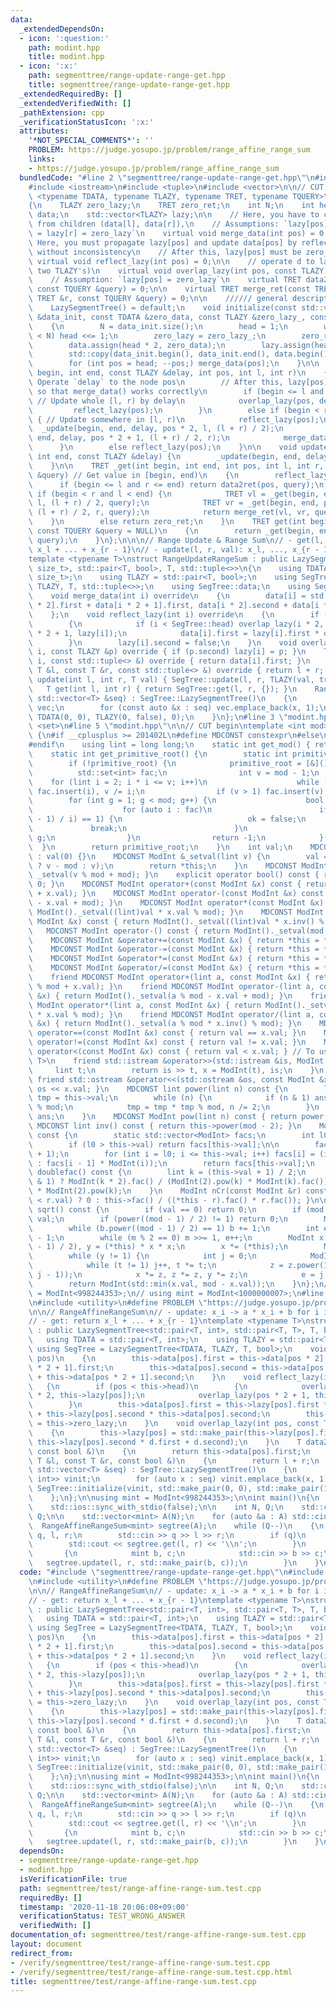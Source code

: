 ```yaml
---
data:
  _extendedDependsOn:
  - icon: ':question:'
    path: modint.hpp
    title: modint.hpp
  - icon: ':x:'
    path: segmenttree/range-update-range-get.hpp
    title: segmenttree/range-update-range-get.hpp
  _extendedRequiredBy: []
  _extendedVerifiedWith: []
  _pathExtension: cpp
  _verificationStatusIcon: ':x:'
  attributes:
    '*NOT_SPECIAL_COMMENTS*': ''
    PROBLEM: https://judge.yosupo.jp/problem/range_affine_range_sum
    links:
    - https://judge.yosupo.jp/problem/range_affine_range_sum
  bundledCode: "#line 2 \"segmenttree/range-update-range-get.hpp\"\n#include <algorithm>\n\
    #include <iostream>\n#include <tuple>\n#include <vector>\n\n// CUT begin\ntemplate\
    \ <typename TDATA, typename TLAZY, typename TRET, typename TQUERY>\nstruct LazySegmentTree\n\
    {\n    TLAZY zero_lazy;\n    TRET zero_ret;\n    int N;\n    int head;\n    std::vector<TDATA>\
    \ data;\n    std::vector<TLAZY> lazy;\n\n    // Here, you have to calculate data[pos]\
    \ from children (data[l], data[r]),\n    // Assumptions: `lazy[pos] = lazy[l]\
    \ = lazy[r] = zero_lazy`\n    virtual void merge_data(int pos) = 0;\n\n    //\
    \ Here, you must propagate lazy[pos] and update data[pos] by reflecting lazy[pos],\
    \ without inconsistency\n    // After this, lazy[pos] must be zero_lazy.\n   \
    \ virtual void reflect_lazy(int pos) = 0;\n\n    // operate d to lazy[pos] (merge\
    \ two TLAZY's)\n    virtual void overlap_lazy(int pos, const TLAZY &d) = 0;\n\n\
    \    // Assumption: `lazy[pos] = zero_lazy`\n    virtual TRET data2ret(int pos,\
    \ const TQUERY &query) = 0;\n\n    virtual TRET merge_ret(const TRET &l, const\
    \ TRET &r, const TQUERY &query) = 0;\n\n    ////// general description //////\n\
    \    LazySegmentTree() = default;\n    void initialize(const std::vector<TDATA>\
    \ &data_init, const TDATA &zero_data, const TLAZY &zero_lazy_, const TRET &zero_ret_)\n\
    \    {\n        N = data_init.size();\n        head = 1;\n        while (head\
    \ < N) head <<= 1;\n        zero_lazy = zero_lazy_;\n        zero_ret = zero_ret_;\n\
    \        data.assign(head * 2, zero_data);\n        lazy.assign(head * 2, zero_lazy);\n\
    \        std::copy(data_init.begin(), data_init.end(), data.begin() + head);\n\
    \        for (int pos = head; --pos;) merge_data(pos);\n    }\n\n    void _update(int\
    \ begin, int end, const TLAZY &delay, int pos, int l, int r)\n    {\n        //\
    \ Operate `delay` to the node pos\n        // After this, lazy[pos] MUST be zero\
    \ so that merge_data() works correctly\n        if (begin <= l and r <= end) {\
    \ // Update whole [l, r) by delay\n            overlap_lazy(pos, delay);\n   \
    \         reflect_lazy(pos);\n        }\n        else if (begin < r and l < end)\
    \ { // Update somewhere in [l, r)\n            reflect_lazy(pos);\n          \
    \  _update(begin, end, delay, pos * 2, l, (l + r) / 2);\n            _update(begin,\
    \ end, delay, pos * 2 + 1, (l + r) / 2, r);\n            merge_data(pos);\n  \
    \      }\n        else reflect_lazy(pos);\n    }\n\n    void update(int begin,\
    \ int end, const TLAZY &delay) {\n        _update(begin, end, delay, 1, 0, head);\n\
    \    }\n\n    TRET _get(int begin, int end, int pos, int l, int r, const TQUERY\
    \ &query) // Get value in [begin, end)\n    {\n        reflect_lazy(pos);\n  \
    \      if (begin <= l and r <= end) return data2ret(pos, query);\n        else\
    \ if (begin < r and l < end) {\n            TRET vl = _get(begin, end, pos * 2,\
    \ l, (l + r) / 2, query);\n            TRET vr = _get(begin, end, pos * 2 + 1,\
    \ (l + r) / 2, r, query);\n            return merge_ret(vl, vr, query);\n    \
    \    }\n        else return zero_ret;\n    }\n    TRET get(int begin, int end,\
    \ const TQUERY &query = NULL)\n    {\n        return _get(begin, end, 1, 0, head,\
    \ query);\n    }\n};\n\n\n// Range Update & Range Sum\n// - get(l, r): return\
    \ x_l + ... + x_{r - 1}\n// - update(l, r, val): x_l, ..., x_{r - 1} <- val\n\
    template <typename T>\nstruct RangeUpdateRangeSum : public LazySegmentTree<std::pair<T,\
    \ size_t>, std::pair<T, bool>, T, std::tuple<>>\n{\n    using TDATA = std::pair<T,\
    \ size_t>;\n    using TLAZY = std::pair<T, bool>;\n    using SegTree = LazySegmentTree<TDATA,\
    \ TLAZY, T, std::tuple<>>;\n    using SegTree::data;\n    using SegTree::lazy;\n\
    \    void merge_data(int i) override\n    {\n        data[i] = std::make_pair(data[i\
    \ * 2].first + data[i * 2 + 1].first, data[i * 2].second + data[i * 2 + 1].second);\n\
    \    };\n    void reflect_lazy(int i) override\n    {\n        if (lazy[i].second)\n\
    \        {\n            if (i < SegTree::head) overlap_lazy(i * 2, lazy[i]), overlap_lazy(i\
    \ * 2 + 1, lazy[i]);\n            data[i].first = lazy[i].first * data[i].second;\n\
    \        }\n        lazy[i].second = false;\n    }\n    void overlap_lazy(int\
    \ i, const TLAZY &p) override { if (p.second) lazy[i] = p; }\n    T data2ret(int\
    \ i, const std::tuple<> &) override { return data[i].first; }\n    T merge_ret(const\
    \ T &l, const T &r, const std::tuple<> &) override { return l + r; }\n    void\
    \ update(int l, int r, T val) { SegTree::update(l, r, TLAZY(val, true)); }\n \
    \   T get(int l, int r) { return SegTree::get(l, r, {}); }\n    RangeUpdateRangeSum(const\
    \ std::vector<T> &seq) : SegTree::LazySegmentTree()\n    {\n        std::vector<TDATA>\
    \ vec;\n        for (const auto &x : seq) vec.emplace_back(x, 1);\n        SegTree::initialize(vec,\
    \ TDATA(0, 0), TLAZY(0, false), 0);\n    }\n};\n#line 3 \"modint.hpp\"\n#include\
    \ <set>\n#line 5 \"modint.hpp\"\n\n// CUT begin\ntemplate <int mod> struct ModInt\
    \ {\n#if __cplusplus >= 201402L\n#define MDCONST constexpr\n#else\n#define MDCONST\n\
    #endif\n    using lint = long long;\n    static int get_mod() { return mod; }\n\
    \    static int get_primitive_root() {\n        static int primitive_root = 0;\n\
    \        if (!primitive_root) {\n            primitive_root = [&]() {\n      \
    \          std::set<int> fac;\n                int v = mod - 1;\n            \
    \    for (lint i = 2; i * i <= v; i++)\n                    while (v % i == 0)\
    \ fac.insert(i), v /= i;\n                if (v > 1) fac.insert(v);\n        \
    \        for (int g = 1; g < mod; g++) {\n                    bool ok = true;\n\
    \                    for (auto i : fac)\n                        if (ModInt(g).power((mod\
    \ - 1) / i) == 1) {\n                            ok = false;\n               \
    \             break;\n                        }\n                    if (ok) return\
    \ g;\n                }\n                return -1;\n            }();\n      \
    \  }\n        return primitive_root;\n    }\n    int val;\n    MDCONST ModInt()\
    \ : val(0) {}\n    MDCONST ModInt &_setval(lint v) {\n        val = (v >= mod\
    \ ? v - mod : v);\n        return *this;\n    }\n    MDCONST ModInt(lint v) {\
    \ _setval(v % mod + mod); }\n    explicit operator bool() const { return val !=\
    \ 0; }\n    MDCONST ModInt operator+(const ModInt &x) const { return ModInt()._setval((lint)val\
    \ + x.val); }\n    MDCONST ModInt operator-(const ModInt &x) const { return ModInt()._setval((lint)val\
    \ - x.val + mod); }\n    MDCONST ModInt operator*(const ModInt &x) const { return\
    \ ModInt()._setval((lint)val * x.val % mod); }\n    MDCONST ModInt operator/(const\
    \ ModInt &x) const { return ModInt()._setval((lint)val * x.inv() % mod); }\n \
    \   MDCONST ModInt operator-() const { return ModInt()._setval(mod - val); }\n\
    \    MDCONST ModInt &operator+=(const ModInt &x) { return *this = *this + x; }\n\
    \    MDCONST ModInt &operator-=(const ModInt &x) { return *this = *this - x; }\n\
    \    MDCONST ModInt &operator*=(const ModInt &x) { return *this = *this * x; }\n\
    \    MDCONST ModInt &operator/=(const ModInt &x) { return *this = *this / x; }\n\
    \    friend MDCONST ModInt operator+(lint a, const ModInt &x) { return ModInt()._setval(a\
    \ % mod + x.val); }\n    friend MDCONST ModInt operator-(lint a, const ModInt\
    \ &x) { return ModInt()._setval(a % mod - x.val + mod); }\n    friend MDCONST\
    \ ModInt operator*(lint a, const ModInt &x) { return ModInt()._setval(a % mod\
    \ * x.val % mod); }\n    friend MDCONST ModInt operator/(lint a, const ModInt\
    \ &x) { return ModInt()._setval(a % mod * x.inv() % mod); }\n    MDCONST bool\
    \ operator==(const ModInt &x) const { return val == x.val; }\n    MDCONST bool\
    \ operator!=(const ModInt &x) const { return val != x.val; }\n    MDCONST bool\
    \ operator<(const ModInt &x) const { return val < x.val; } // To use std::map<ModInt,\
    \ T>\n    friend std::istream &operator>>(std::istream &is, ModInt &x) {\n   \
    \     lint t;\n        return is >> t, x = ModInt(t), is;\n    }\n    MDCONST\
    \ friend std::ostream &operator<<(std::ostream &os, const ModInt &x) { return\
    \ os << x.val; }\n    MDCONST lint power(lint n) const {\n        lint ans = 1,\
    \ tmp = this->val;\n        while (n) {\n            if (n & 1) ans = ans * tmp\
    \ % mod;\n            tmp = tmp * tmp % mod, n /= 2;\n        }\n        return\
    \ ans;\n    }\n    MDCONST ModInt pow(lint n) const { return power(n); }\n   \
    \ MDCONST lint inv() const { return this->power(mod - 2); }\n    ModInt fac()\
    \ const {\n        static std::vector<ModInt> facs;\n        int l0 = facs.size();\n\
    \        if (l0 > this->val) return facs[this->val];\n\n        facs.resize(this->val\
    \ + 1);\n        for (int i = l0; i <= this->val; i++) facs[i] = (i == 0 ? ModInt(1)\
    \ : facs[i - 1] * ModInt(i));\n        return facs[this->val];\n    }\n\n    ModInt\
    \ doublefac() const {\n        lint k = (this->val + 1) / 2;\n        return (this->val\
    \ & 1) ? ModInt(k * 2).fac() / (ModInt(2).pow(k) * ModInt(k).fac()) : ModInt(k).fac()\
    \ * ModInt(2).pow(k);\n    }\n    ModInt nCr(const ModInt &r) const { return (this->val\
    \ < r.val) ? 0 : this->fac() / ((*this - r).fac() * r.fac()); }\n\n    ModInt\
    \ sqrt() const {\n        if (val == 0) return 0;\n        if (mod == 2) return\
    \ val;\n        if (power((mod - 1) / 2) != 1) return 0;\n        ModInt b = 1;\n\
    \        while (b.power((mod - 1) / 2) == 1) b += 1;\n        int e = 0, m = mod\
    \ - 1;\n        while (m % 2 == 0) m >>= 1, e++;\n        ModInt x = power((m\
    \ - 1) / 2), y = (*this) * x * x;\n        x *= (*this);\n        ModInt z = b.power(m);\n\
    \        while (y != 1) {\n            int j = 0;\n            ModInt t = y;\n\
    \            while (t != 1) j++, t *= t;\n            z = z.power(1LL << (e -\
    \ j - 1));\n            x *= z, z *= z, y *= z;\n            e = j;\n        }\n\
    \        return ModInt(std::min(x.val, mod - x.val));\n    }\n};\n// using mint\
    \ = ModInt<998244353>;\n// using mint = ModInt<1000000007>;\n#line 3 \"segmenttree/test/range-affine-range-sum.test.cpp\"\
    \n#include <utility>\n#define PROBLEM \"https://judge.yosupo.jp/problem/range_affine_range_sum\"\
    \n\n// RangeAffineRangeSum\n// - update: x_i -> a * x_i + b for i in [l, r)\n\
    // - get: return x_l + ... + x_{r - 1}\ntemplate <typename T>\nstruct RangeAffineRangeSum\
    \ : public LazySegmentTree<std::pair<T, int>, std::pair<T, T>, T, bool>\n{\n \
    \   using TDATA = std::pair<T, int>;\n    using TLAZY = std::pair<T, T>;\n   \
    \ using SegTree = LazySegmentTree<TDATA, TLAZY, T, bool>;\n    void merge_data(int\
    \ pos)\n    {\n        this->data[pos].first = this->data[pos * 2].first + this->data[pos\
    \ * 2 + 1].first;\n        this->data[pos].second = this->data[pos * 2].second\
    \ + this->data[pos * 2 + 1].second;\n    }\n    void reflect_lazy(int pos)\n \
    \   {\n        if (pos < this->head)\n        {\n            overlap_lazy(pos\
    \ * 2, this->lazy[pos]);\n            overlap_lazy(pos * 2 + 1, this->lazy[pos]);\n\
    \        }\n        this->data[pos].first = this->lazy[pos].first * this->data[pos].first\
    \ + this->lazy[pos].second * this->data[pos].second;\n        this->lazy[pos]\
    \ = this->zero_lazy;\n    }\n    void overlap_lazy(int pos, const TLAZY &d)\n\
    \    {\n        this->lazy[pos] = std::make_pair(this->lazy[pos].first * d.first,\
    \ this->lazy[pos].second * d.first + d.second);\n    }\n    T data2ret(int pos,\
    \ const bool &)\n    {\n        return this->data[pos].first;\n    }\n    T merge_ret(const\
    \ T &l, const T &r, const bool &)\n    {\n        return l + r;\n    }\n    RangeAffineRangeSum(const\
    \ std::vector<T> &seq) : SegTree::LazySegmentTree()\n    {\n        std::vector<std::pair<T,\
    \ int>> vinit;\n        for (auto x : seq) vinit.emplace_back(x, 1);\n       \
    \ SegTree::initialize(vinit, std::make_pair(0, 0), std::make_pair(1, 0), T(0));\n\
    \    };\n};\n\nusing mint = ModInt<998244353>;\n\nint main()\n{\n    std::cin.tie(NULL);\n\
    \    std::ios::sync_with_stdio(false);\n\n    int N, Q;\n    std::cin >> N >>\
    \ Q;\n\n    std::vector<mint> A(N);\n    for (auto &a : A) std::cin >> a;\n  \
    \  RangeAffineRangeSum<mint> segtree(A);\n    while (Q--)\n    {\n        int\
    \ q, l, r;\n        std::cin >> q >> l >> r;\n        if (q)\n        {\n    \
    \        std::cout << segtree.get(l, r) << '\\n';\n        }\n        else\n \
    \       {\n            mint b, c;\n            std::cin >> b >> c;\n         \
    \   segtree.update(l, r, std::make_pair(b, c));\n        }\n    }\n}\n"
  code: "#include \"segmenttree/range-update-range-get.hpp\"\n#include \"modint.hpp\"\
    \n#include <utility>\n#define PROBLEM \"https://judge.yosupo.jp/problem/range_affine_range_sum\"\
    \n\n// RangeAffineRangeSum\n// - update: x_i -> a * x_i + b for i in [l, r)\n\
    // - get: return x_l + ... + x_{r - 1}\ntemplate <typename T>\nstruct RangeAffineRangeSum\
    \ : public LazySegmentTree<std::pair<T, int>, std::pair<T, T>, T, bool>\n{\n \
    \   using TDATA = std::pair<T, int>;\n    using TLAZY = std::pair<T, T>;\n   \
    \ using SegTree = LazySegmentTree<TDATA, TLAZY, T, bool>;\n    void merge_data(int\
    \ pos)\n    {\n        this->data[pos].first = this->data[pos * 2].first + this->data[pos\
    \ * 2 + 1].first;\n        this->data[pos].second = this->data[pos * 2].second\
    \ + this->data[pos * 2 + 1].second;\n    }\n    void reflect_lazy(int pos)\n \
    \   {\n        if (pos < this->head)\n        {\n            overlap_lazy(pos\
    \ * 2, this->lazy[pos]);\n            overlap_lazy(pos * 2 + 1, this->lazy[pos]);\n\
    \        }\n        this->data[pos].first = this->lazy[pos].first * this->data[pos].first\
    \ + this->lazy[pos].second * this->data[pos].second;\n        this->lazy[pos]\
    \ = this->zero_lazy;\n    }\n    void overlap_lazy(int pos, const TLAZY &d)\n\
    \    {\n        this->lazy[pos] = std::make_pair(this->lazy[pos].first * d.first,\
    \ this->lazy[pos].second * d.first + d.second);\n    }\n    T data2ret(int pos,\
    \ const bool &)\n    {\n        return this->data[pos].first;\n    }\n    T merge_ret(const\
    \ T &l, const T &r, const bool &)\n    {\n        return l + r;\n    }\n    RangeAffineRangeSum(const\
    \ std::vector<T> &seq) : SegTree::LazySegmentTree()\n    {\n        std::vector<std::pair<T,\
    \ int>> vinit;\n        for (auto x : seq) vinit.emplace_back(x, 1);\n       \
    \ SegTree::initialize(vinit, std::make_pair(0, 0), std::make_pair(1, 0), T(0));\n\
    \    };\n};\n\nusing mint = ModInt<998244353>;\n\nint main()\n{\n    std::cin.tie(NULL);\n\
    \    std::ios::sync_with_stdio(false);\n\n    int N, Q;\n    std::cin >> N >>\
    \ Q;\n\n    std::vector<mint> A(N);\n    for (auto &a : A) std::cin >> a;\n  \
    \  RangeAffineRangeSum<mint> segtree(A);\n    while (Q--)\n    {\n        int\
    \ q, l, r;\n        std::cin >> q >> l >> r;\n        if (q)\n        {\n    \
    \        std::cout << segtree.get(l, r) << '\\n';\n        }\n        else\n \
    \       {\n            mint b, c;\n            std::cin >> b >> c;\n         \
    \   segtree.update(l, r, std::make_pair(b, c));\n        }\n    }\n}\n"
  dependsOn:
  - segmenttree/range-update-range-get.hpp
  - modint.hpp
  isVerificationFile: true
  path: segmenttree/test/range-affine-range-sum.test.cpp
  requiredBy: []
  timestamp: '2020-11-18 20:06:08+09:00'
  verificationStatus: TEST_WRONG_ANSWER
  verifiedWith: []
documentation_of: segmenttree/test/range-affine-range-sum.test.cpp
layout: document
redirect_from:
- /verify/segmenttree/test/range-affine-range-sum.test.cpp
- /verify/segmenttree/test/range-affine-range-sum.test.cpp.html
title: segmenttree/test/range-affine-range-sum.test.cpp
---
```

